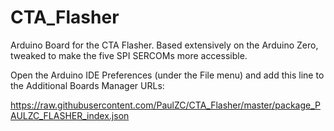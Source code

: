 # CTA_Flasher


Arduino Board for the CTA Flasher. Based extensively on the Arduino Zero, tweaked to make the five SPI SERCOMs more accessible.

Open the Arduino IDE Preferences (under the File menu) and add this line to the Additional Boards Manager URLs:

https://raw.githubusercontent.com/PaulZC/CTA_Flasher/master/package_PAULZC_FLASHER_index.json
